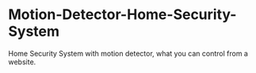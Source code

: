 # Motion-Detector-Home-Security-System
Home Security System with motion detector, what you can control from a website.
